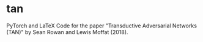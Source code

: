 # tan
PyTorch and LaTeX Code for the paper "Transductive Adversarial Networks (TAN)" by Sean Rowan and Lewis Moffat (2018).
